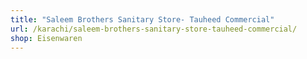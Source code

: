 ```yaml
---
title: "Saleem Brothers Sanitary Store- Tauheed Commercial"
url: /karachi/saleem-brothers-sanitary-store-tauheed-commercial/
shop: Eisenwaren
---
```

